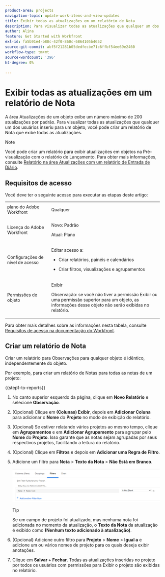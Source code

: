 ```yaml
---
product-area: projects
navigation-topic: update-work-items-and-view-updates
title: Exibir todas as atualizações em um relatório de Nota
description: Para visualizar todas as atualizações que qualquer um dos usuários inseriu para um objeto, você pode criar um relatório de Nota que exibe todas as atualizações.
author: Alina
feature: Get Started with Workfront
exl-id: fa5b91e4-b88c-42f0-860c-6864105b4652
source-git-commit: abf5f21281b05dedfecbe71c6ffbf54ee69e2460
workflow-type: tm+mt
source-wordcount: '396'
ht-degree: 0%

---
```


# Exibir todas as atualizações em um relatório de Nota

<!-- Audited: 6/2025 -->

<!--
<p data-mc-conditions="QuicksilverOrClassic.Draft mode">(NOTE: Alina: ***This is a report and it is in the Getting Started/ Updates section because I think it makes more sense to be in this area, where people want to view updates. - added this to this section from Reporting on 7/3/2018 ) </p>
-->

A área Atualizações de um objeto exibe um número máximo de 200 atualizações por padrão. Para visualizar todas as atualizações que qualquer um dos usuários inseriu para um objeto, você pode criar um relatório de Nota que exibe todas as atualizações.

>[!NOTE]
>
>Você pode criar um relatório para exibir atualizações em objetos na Pré-visualização com o relatório de Lançamento. Para obter mais informações, consulte [Relatório na área Atualizações com um relatório de Entrada de Diário](../../reports-and-dashboards/reports/creating-and-managing-reports/create-journal-entry-report.md).

## Requisitos de acesso

Você deve ter o seguinte acesso para executar as etapas deste artigo:

<table style="table-layout:auto"> 
 <col> 
 </col> 
 <col> 
 </col> 
 <tbody> 
  <tr> 
   <td role="rowheader">plano do Adobe Workfront</td> 
   <td> <p>Qualquer</p> </td> 
  </tr> 
  <tr> 
   <td role="rowheader">Licença do Adobe Workfront</td> 
   <td> <p>Novo: Padrão </p>
   <p>Atual: Plano</p> </td> 
  </tr> 
  <tr> 
   <td role="rowheader">Configurações de nível de acesso</td> 
   <td> <p>Editar acesso a:</p> 
    <ul> 
     <li> <p>Criar relatórios, painéis e calendários</p> </li> 
     <li> <p>Criar filtros, visualizações e agrupamentos</p> </li> 
    </ul> </td> 
  </tr> 
  <tr> 
   <td role="rowheader">Permissões de objeto</td> 
   <td> <p>Exibir</p>
    <p>Observação: se você não tiver a permissão Exibir ou uma permissão superior para um objeto, as informações desse objeto não serão exibidas no relatório.</p>  </td> 
  </tr> 
 </tbody> 
</table>

Para obter mais detalhes sobre as informações nesta tabela, consulte [Requisitos de acesso na documentação do Workfront](/help/quicksilver/administration-and-setup/add-users/access-levels-and-object-permissions/access-level-requirements-in-documentation.md).

## Criar um relatório de Nota

Criar um relatório para Observações para qualquer objeto é idêntico, independentemente do objeto.

Por exemplo, para criar um relatório de Notas para todas as notas de um projeto:

{{step1-to-reports}}

1. No canto superior esquerdo da página, clique em **Novo Relatório** e selecione **Observação**.

1. (Opcional) Clique em **(Colunas) Exibir**, depois em **Adicionar Coluna** para adicionar o **Nome** do **Projeto** no modo de exibição do relatório. 

1. (Opcional) Se estiver relatando vários projetos ao mesmo tempo, clique em **Agrupamentos** e em **Adicionar Agrupamento** para agrupar pelo **Nome** do **Projeto**. Isso garante que as notas sejam agrupadas por seus respectivos projetos, facilitando a leitura do relatório. 

1. (Opcional) Clique em **Filtros** e depois em **Adicionar uma Regra de Filtro**.
1. Adicione um filtro para **Nota** > **Texto da Nota** > **Não Está em Branco**.

   ![](assets/note-note-text-not-blank-filter.png)

   >[!TIP]
   >
   >   Se um campo de projeto foi atualizado, mas nenhuma nota foi adicionada no momento da atualização, o **Texto da Nota** da atualização é exibido como **(Nenhum texto adicionado à atualização)**.


1. (Opcional) Adicione outro filtro para **Projeto** > **Nome** > **Igual a** e adicione um ou vários nomes de projeto para os quais deseja exibir anotações.
1. Clique em **Salvar + Fechar**. Todas as atualizações inseridas no projeto por todos os usuários com permissões para Exibir o projeto são exibidas no relatório.
